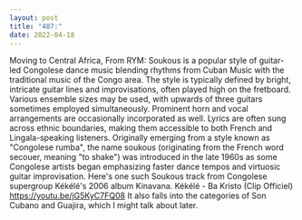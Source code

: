 ```yaml
---
layout: post
title: "487:"
date: 2022-04-18
---
```


Moving to Central Africa, From RYM: Soukous is a popular style of guitar-led Congolese dance music blending rhythms from Cuban Music with the traditional music of the Congo area. The style is typically defined by bright, intricate guitar lines and improvisations, often played high on the fretboard. Various ensemble sizes may be used, with upwards of three guitars sometimes employed simultaneously. Prominent horn and vocal arrangements are occasionally incorporated as well. Lyrics are often sung across ethnic boundaries, making them accessible to both French and Lingala-speaking listeners. Originally emerging from a style known as "Congolese rumba", the name soukous (originating from the French word secouer, meaning "to shake") was introduced in the late 1960s as some Congolese artists began emphasizing faster dance tempos and virtuosic guitar improvisation. Here's one such Soukous track from Congolese supergroup Kékélé's 2006 album Kinavana.
 Kékélé - Ba Kristo (Clip Officiel)
https://youtu.be/jG5KyC7FQ08 
It also falls into the categories of Son Cubano and Guajira, which I might talk about later.
